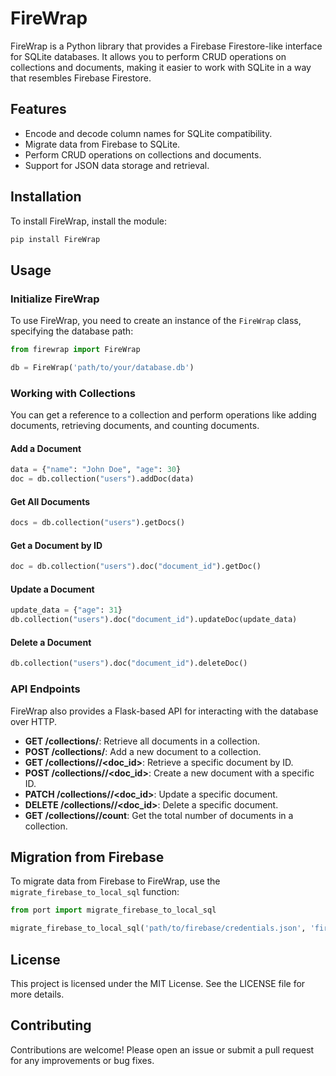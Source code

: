 # FireWrap

FireWrap is a Python library that provides a Firebase Firestore-like interface for SQLite databases. It allows you to perform CRUD operations on collections and documents, making it easier to work with SQLite in a way that resembles Firebase Firestore.

## Features

- Encode and decode column names for SQLite compatibility.
- Migrate data from Firebase to SQLite.
- Perform CRUD operations on collections and documents.
- Support for JSON data storage and retrieval.

## Installation

To install FireWrap, install the module:

```bash
pip install FireWrap
```

## Usage

### Initialize FireWrap

To use FireWrap, you need to create an instance of the `FireWrap` class, specifying the database path:

```python
from firewrap import FireWrap

db = FireWrap('path/to/your/database.db')
```

### Working with Collections

You can get a reference to a collection and perform operations like adding documents, retrieving documents, and counting documents.

#### Add a Document

```python
data = {"name": "John Doe", "age": 30}
doc = db.collection("users").addDoc(data)
```

#### Get All Documents

```python
docs = db.collection("users").getDocs()
```

#### Get a Document by ID

```python
doc = db.collection("users").doc("document_id").getDoc()
```

#### Update a Document

```python
update_data = {"age": 31}
db.collection("users").doc("document_id").updateDoc(update_data)
```

#### Delete a Document

```python
db.collection("users").doc("document_id").deleteDoc()
```

### API Endpoints

FireWrap also provides a Flask-based API for interacting with the database over HTTP.

- **GET /collections/<collection>**: Retrieve all documents in a collection.
- **POST /collections/<collection>**: Add a new document to a collection.
- **GET /collections/<collection>/<doc_id>**: Retrieve a specific document by ID.
- **POST /collections/<collection>/<doc_id>**: Create a new document with a specific ID.
- **PATCH /collections/<collection>/<doc_id>**: Update a specific document.
- **DELETE /collections/<collection>/<doc_id>**: Delete a specific document.
- **GET /collections/<collection>/count**: Get the total number of documents in a collection.

## Migration from Firebase

To migrate data from Firebase to FireWrap, use the `migrate_firebase_to_local_sql` function:

```python
from port import migrate_firebase_to_local_sql

migrate_firebase_to_local_sql('path/to/firebase/credentials.json', 'firesql.db')
```

## License

This project is licensed under the MIT License. See the LICENSE file for more details.

## Contributing

Contributions are welcome! Please open an issue or submit a pull request for any improvements or bug fixes.
